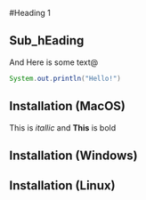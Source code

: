 #Heading 1

## Sub_hEading 

And Here is some text@

```Java
System.out.println("Hello!")
```

## Installation (MacOS) 

This is *itallic* and **This** is bold

## Installation (Windows)

## Installation (Linux)


